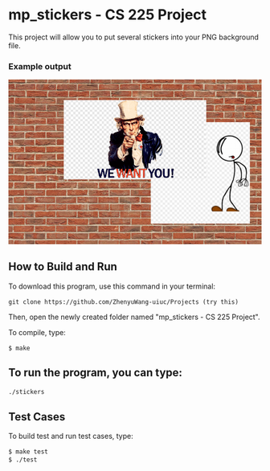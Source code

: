 # mp_stickers - CS 225 Project

This project will allow you to put several stickers into your PNG background file.

### Example output

![alt text](./myImage.png)


## How to Build and Run

To download this program, use this command in your terminal:

````
git clone https://github.com/ZhenyuWang-uiuc/Projects (try this)
````

Then, open the newly created folder named "mp_stickers - CS 225 Project".

To compile, type:

```
$ make
```
## To run the program, you can type:
```
./stickers
```


## Test Cases

To build test and run test cases, type:
```
$ make test
$ ./test
```
